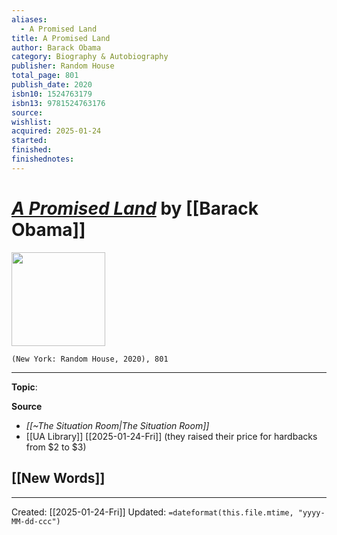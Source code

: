 ```yaml
---
aliases:
  - A Promised Land
title: A Promised Land
author: Barack Obama
category: Biography & Autobiography
publisher: Random House
total_page: 801
publish_date: 2020
isbn10: 1524763179
isbn13: 9781524763176
source: 
wishlist: 
acquired: 2025-01-24
started: 
finished: 
finishednotes:
---
```

# *[A Promised Land]()* by [[Barack Obama]]

<img src="http://books.google.com/books/content?id=qK0NEQAAQBAJ&printsec=frontcover&img=1&zoom=1&edge=curl&source=gbs_api" width=150>

`(New York: Random House, 2020), 801`



--- 
**Topic**: 

**Source**
- *[[~The Situation Room|The Situation Room]]*
- [[UA Library]] [[2025-01-24-Fri]] (they raised their price for hardbacks from $2 to $3)
 
**[[New Words]]**
- 

---
Created: [[2025-01-24-Fri]]
Updated: `=dateformat(this.file.mtime, "yyyy-MM-dd-ccc")`